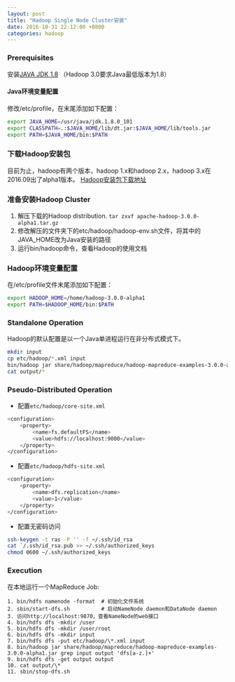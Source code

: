 ```yaml
---
layout: post
title: "Hadoop Single Node Cluster安装"
date: 2016-10-31 22:12:00 +0800
categories: hadoop
---
```

### Prerequisites
安装[JAVA JDK 1.8](http://www.oracle.com/technetwork/java/javase/downloads/index.html) （Hadoop 3.0要求Java最低版本为1.8）

#### Java环境变量配置
修改/etc/profile，在末尾添加如下配置：

```bash
export JAVA_HOME=/usr/java/jdk.1.8.0_101
export CLASSPATH=.:$JAVA_HOME/lib/dt.jar:$JAVA_HOME/lib/tools.jar
export PATH=$JAVA_HOME/bin:$PATH
```

### 下载Hadoop安装包
目前为止，hadoop有两个版本，hadoop 1.x和hadoop 2.x，hadoop 3.x在2016.09出了alpha1版本。 [Hadoop安装包下载地址](http://mirrors.hust.edu.cn/apache/hadoop/common)

### 准备安装Hadoop Cluster
1. 解压下载的Hadoop distribution. `tar zxvf apache-hadoop-3.0.0-alpha1.tar.gz`
2. 修改解压的文件夹下的etc/hadoop/hadoop-env.sh文件，将其中的JAVA_HOME改为Java安装的路径
3. 运行bin/hadoop命令，查看Hadoop的使用文档

### Hadoop环境变量配置
在/etc/profile文件末尾添加如下配置：

```bash
export HADOOP_HOME=/home/hadoop-3.0.0-alpha1
export PATH=$HADOOP_HOME/bin:$PATH
```

### Standalone Operation
Hadoop的默认配置是以一个Java单进程运行在非分布式模式下。

```bash
mkdir input
cp etc/hadoop/*.xml input
bin/hadoop jar share/hadoop/mapreduce/hadoop-mapreduce-examples-3.0.0-alpha1.jar grep input output 'dfs[a-z.]+'
cat output/*
```

### Pseudo-Distributed Operation

* 配置`etc/hadoop/core-site.xml`

```bash
<configuration>
    <property>
        <name>fs.defaultFS</name>
        <value>hdfs://localhost:9000</value>
    </property>
</configuration>
```

* 配置`etc/hadoop/hdfs-site.xml`

```bash
<configuration>
    <property>
        <name>dfs.replication</name>
        <value>1</value>
    </property>
</configuration>
```

* 配置无密码访问

```bash
ssh-keygen -t ras -P '' -f ~/.ssh/id_rsa
cat `/.ssh/id_rsa.pub >> ~/.ssh/authorized_keys
chmod 0600 ~/.ssh/authorized_keys
```

### Execution

在本地运行一个MapReduce Job:

```
1. bin/hdfs namenode -format  # 初始化文件系统
2. sbin/start-dfs.sh          # 启动NameNode daemon和DataNode daemon
3. 访问http://localhost:9870，查看NameNode的web接口
4. bin/hdfs dfs -mkdir /user
5. bin/hdfs dfs -mkdir /user/root
6. bin/hdfs dfs -mkdir input
7. bin/hdfs dfs -put etc/hadoop/\*.xml input
8. bin/hadoop jar share/hadoop/mapreduce/hadoop-mapreduce-examples-3.0.0-alpha1.jar grep input output 'dfs[a-z.]+'
9. bin/hdfs dfs -get output output
10. cat output/\*
11. sbin/stop-dfs.sh
```
